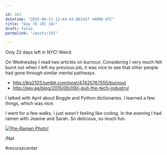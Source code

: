 ```yaml
---

id: 161
datetime: "2015-06-11 12:44:43.801427 +0000 UTC"
title: "Day 78 (RC 34)"
draft: false
permalink: "/posts/161"

---
```


Only 22 days left in NYC! Weird.

On Wednesday I read two articles on burnout. Considering I very much felt burnt out when I left my previous job, it was nice to see that other people had gone through similar mental pathways.

 - http://tks2103.tumblr.com/post/47425767555/burnout
 - http://eev.ee/blog/2015/06/09/i-quit-the-tech-industry/

I talked with April about Boggle and Python dictionaries. I learned a few things, which was nice.

I went for a few walks, I just wasn't feeling like coding. In the evening I had ramen with Jeanne and Sarah. So delicious, so much fun.

<a href="https://www.flickr.com/photos/icco/18505608198" title="Pre-Ramen Photo! by Nat Welch, on Flickr"><img src="https://c1.staticflickr.com/1/274/18505608198_ecee6596d8_z.jpg" alt="Pre-Ramen Photo!"></a>

/Nat

#recursecenter
